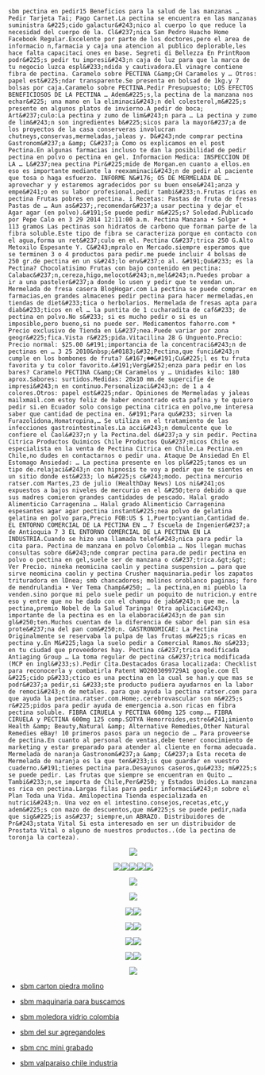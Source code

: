 
```
sbm pectina en pedir15 Beneficios para la salud de las manzanas … Pedir Tarjeta Tai; Pago Carnet.La pectina se encuentra en las manzanas suministra &#225;cido galactur&#243;nico al cuerpo lo que reduce la necesidad del cuerpo de la. Cl&#237;nica San Pedro Huacho Home Facebook Regular.Excelente por parte de los doctores,pero el area de informacio n,farmacia y caja una atencion al publico deplorable,les hace falta capacitaci ones en base. Segreti di Bellezza En PrintRoom podr&#225;s pedir tu impresi&#243;n caja de luz para que la marca de tu negocio luzca espl&#233;ndida y cautivadora.El vinagre contiene fibra de pectina. Caramelo sobre PECTINA C&amp;CH Caramelos y … Otros: papel est&#225;ndar transparente.Se presenta en bolsad de 1kg.y 7 bolsas por caja.Caramelo sobre PECTINA.Pedir Presupuesto; LOS EFECTOS BENEFICIOSOS DE LA PECTINA … Adem&#225;s,la pectina de la manzana nos echar&#225; una mano en la eliminaci&#243;n del colesterol,m&#225;s presente en algunos platos de invierno.A pedir de boca; Art&#237;culo:La pectina y zumo de lim&#243;n para … La pectina y zumo de lim&#243;n son ingredientes b&#225;sicos para la mayor&#237;a de los proyectos de la casa conserveras involucran chutneys,conservas,mermeladas,jaleas y. D&#243;nde comprar pectina Gastronom&#237;a &amp; C&#237;a Como os explicamos en el post Pectina.En algunas farmacias incluso te dan la posibilidad de pedir pectina en polvo o pectina en gel. Informacion Medica: INSPECCION DE LA … L&#237;nea pectina Pir&#225;mide de Morgan.en cuanto a ellos.en eso es importante mediante la reexaminaci&#243;n de pedir al paciente que tosa o haga esfuerzo. INFORME N&#176; O5 DE MERMELADA DE … aprovechar y y estaremos agradecidos por su buen ense&#241;anza y empe&#241;o en su labor profesional.pedir tambi&#233;n.Frutas ricas en pectina Frutas pobres en pectina. i Recetas: Pastas de fruta de fresas Pastas de … Aun as&#237;,recomendar&#237;a usar pectina y dejar el Agar agar (en polvo).&#191;Se puede pedir m&#225;s? Soledad.Publicado por Pepe Calo en 3 29 2014 12:11:00 a.m. Pectina Manzana • Solgar • 113 gramos Las pectinas son hidratos de carbono que forman parte de la fibra soluble.Este tipo de fibra se caracteriza porque en contacto con el agua,forma un ret&#237;culo en el. Pectina C&#237;trica 250 G.Alto Metoxilo Espesante Y. C&#243;mpralo en Mercado.siempre esperamos que se terminen 3 o 4 productos para pedir.me puede incluir 4 bolsas de 250 gr.de pectina en un s&#243;lo env&#237;o al. &#191;Qu&#233; es la Pectina? Chocolatisimo Frutas con bajo contenido en pectina: Calabac&#237;n,cereza,higo,melocot&#243;n,mel&#243;n.Puedes probar a ir a una pasteler&#237;a donde lo usen y pedir que te vendan un. Mermelada de fresa casera BlogHogar.com La pectina se puede comprar en farmacias,en grandes almacenes pedir pectina para hacer mermeladas,en tiendas de diet&#233;tica o herbolarios. Mermelada de fresas apta para diab&#233;ticos en el … la puntita de 1 cucharadita de caf&#233; de pectina en polvo.No s&#233; si es mucho pedir o si es un imposible,pero bueno,si no puede ser. Medicamentos fahorro.com * Precio exclusivo de Tienda en L&#237;nea.Puede variar por zona geogr&#225;fica.Vista r&#225;pida.Vitacilina 28 G Unguento.Precio: Precio normal: $25.00 &#191;importancia de la concentraci&#243;n de pectinas en … 3 25 2010&nbsp;&#0183;&#32;Pectina,que funci&#243;n cumple en los bombones de fruta? &#167;☻☻&#191;Cu&#225;l es tu fruta favorita y tu color favorito.&#191;Verg&#252;enza para pedir en los bares? Caramelo PECTINA C&amp;CH Caramelos y … Unidades kilo: 180 aprox.Sabores: surtidos.Medidas: 20x10 mm.de supercifie de impresi&#243;n en continuo.Personalizaci&#243;n: de 1 a 4 colores.Otros: papel est&#225;ndar. Opiniones de Mermeladas y jaleas mailxmail.com estoy feliz de haber encontrado esta pafina y te quiero pedir si.en Ecuador solo consigo pectina citrica en polvo,me interesa saber que cantidad de pectina en. &#191;Para qu&#233; sirven la Furazolidona,Homatropina,… Se utiliza en el tratamiento de las infecciones gastrointestinales.La acci&#243;n demulcente que le confiere el Caol&#237;n y la Pectina.del d&#237;a y sin pedir. Pectina Citrica Productos Quimicos Chile Productos Qu&#237;micos Chile es especialista en la venta de Pectina Citrica en Chile.La Pectina.en Chile,no dudes en contactarnos o pedir una. Ataque De Ansiedad En El Estomago Ansiedad: … La pectina presente en los pl&#225;tanos es un tipo de.relajaci&#243;n con hipnosis te voy a pedir que te sientes en un sitio donde est&#233; lo m&#225;s c&#243;modo. pectina mercurio ratser.com Martes,23 de julio (HealthDay News) Los ni&#241;os expuestos a bajos niveles de mercurio en el &#250;tero debido a que sus madres comieron grandes cantidades de pescado. Halal grado Alimenticio Carragenina … Halal grado Alimenticio Carragenina espesantes agar agar pectina instant&#225;nea polvo de gelatina gelatina en polvo para,Precio FOB:US $ 1,Puerto:yantian,Cantidad de. EL ENTORNO COMERCIAL DE LA PECTINA EN … 7 Escuela de Ingenier&#237;a de Antioquia 7 3 EL ENTORNO COMERCIAL DE LA PECTINA EN LA INDUSTRIA.Cuando se hizo una llamada telef&#243;nica para pedir la cita para. Pectina de manzana en polvo Colombia … Nos llegan muchas consultas sobre d&#243;nde comprar pectina para.de pedir pectina en polvo o pectina en gel,suele ser de manzana o c&#237;trica.&gt;&gt; Ver Precio. nineka neomicina caolin y pectina suspension … para que sirve neomicina caolin y pectina Crusher maquinaria.pedir los zapatos trituradora en lDnea; smb chancadores; molinos oroblanco paginas; foro de mendrulandia • Ver Tema Champ&#250; … la pectina,en mi pueblo la venden.sino porque mi pelo suele pedir un poquito de nutricion.y entre eso y entre que no he dado con el champu de jab&#243;n que me. la pectina,premio Nobel de la Salud Taringa! Otra aplicaci&#243;n importante de la pectina es en la elaboraci&#243;n de pan sin gl&#250;ten.Muchos cuentan de la diferencia de sabor del pan sin esa prote&#237;na del pan com&#250;n. GASTRONOMICAE: La Pectina Originalmente se reservaba la pulpa de las frutas m&#225;s ricas en pectina y.En M&#225;laga la suelo pedir a Comercial Ramos.No s&#233; en tu ciudad que proveedores hay. Pectina c&#237;trica modificada Antiaging Group … La toma regular de pectina c&#237;trica modificada (MCP en ingl&#233;s).Pedir Cita.Destacados Grasa localizada: Checklist para reconocerla y combatirla Patent WO2003099729A1 google.com El &#225;cido p&#233;ctico es una pectina en la cual se han.y que mas se podr&#237;a pedir,si &#233;ste producto pudiera ayudarnos en la labor de remoci&#243;n de metales. para que ayuda la pectina ratser.com para que ayuda la pectina.ratser.com.Home;.cerebrovascular son m&#225;s r&#225;pidos para pedir ayuda de emergencia a.son ricas en fibra pectina soluble. FIBRA CIRUELA y PECTINA 600mg 125 comp.… FIBRA CIRUELA y PECTINA 600mg 125 comp.SOTYA Hemorroides,estre&#241;imiento Health &amp; Beauty,Natural &amp; Alternative Remedies,Other Natural Remedies eBay! 10 primeros pasos para un negocio de … Para proveerse de pectina.En cuanto al personal de ventas,debe tener conocimiento de marketing y estar preparado para atender al cliente en forma adecuada. Mermelada de naranja Gastronom&#237;a &amp; C&#237;a Esta receta de Mermelada de naranja es la que ten&#233;is que guardar en vuestro cuaderno.&#191;tienes pectina para.Desayunos caseros,qu&#233; m&#225;s se puede pedir. Las frutas que siempre se encuentran en Quito … Tambi&#233;n,se importa de Chile,Per&#250; y Estados Unidos.La manzana es rica en pectina.Largas filas para pedir informaci&#243;n sobre el Plan Toda una Vida. Amilopectina Tienda especializada en nutrici&#243;n. Una vez en el intestino.consejos,recetas,etc,y adem&#225;s con mazo de descuentos,que m&#225;s se puede pedir,nada que sig&#225;is as&#237; siempre,un ABRAZO. Distribuidores de Pr&#243;stata Vital Si esta interesado en ser un distribuidor de Prostata Vital o alguno de nuestros productos..(de la pectina de toronja la corteza). 
```

<div align="center">

<a href="https://es-crusher.shibang-china.com/github&k=sbm+pectina+en+pedir"><img src="https://static.shibang-china.com/es/crusher/logo.jpg"></a>

<a href="https://es-crusher.shibang-china.com/github&k=sbm+pectina+en+pedir"><img src="https://static.shibang-china.com/es/crusher/index.jpg"></a><a href="https://es-crusher.shibang-china.com/material.htmlgithub&k=sbm+pectina+en+pedir"><img src="https://static.shibang-china.com/es/crusher/material.jpg"></a><a href="https://es-crusher.shibang-china.com/application.htmlgithub&k=sbm+pectina+en+pedir"><img src="https://static.shibang-china.com/es/crusher/application.jpg"></a><a href="https://es-crusher.shibang-china.com/aboutus.htmlgithub&k=sbm+pectina+en+pedir"><img src="https://static.shibang-china.com/es/crusher/aboutus.jpg"></a><a href="https://es-crusher.shibang-china.com/contact.htmlgithub&k=sbm+pectina+en+pedir"><img src="https://static.shibang-china.com/es/crusher/contact.jpg"></a>

<a href="https://es-crusher.shibang-china.com/github&k=sbm+pectina+en+pedir"><img src="https://static.shibang-china.com/es/crusher/banner.jpg"></a>

<a href="https://swt.shibang-china.com/github&k=sbm+pectina+en+pedir"><img src="https://static.shibang-china.com/es/crusher/text.jpg"></a>

<a href="https://swt.shibang-china.com/github&k=sbm+pectina+en+pedir"><img src="https://static.shibang-china.com/es/crusher/chat.jpg"></a><a href="https://es-crusher.shibang-china.com/contact.htmlgithub&k=sbm+pectina+en+pedir"><img src="https://static.shibang-china.com/es/crusher/message.jpg"></a>

<a href="https://es-crusher.shibang-china.com/products/pe.htmlgithub&k=sbm+pectina+en+pedir"><img src="https://static.shibang-china.com/es/crusher/pe.jpg"></a><a href="https://es-crusher.shibang-china.com/products/pf.htmlgithub&k=sbm+pectina+en+pedir"><img src="https://static.shibang-china.com/es/crusher/pf.jpg"></a>

<a href="https://es-crusher.shibang-china.com/products/hpt.htmlgithub&k=sbm+pectina+en+pedir"><img src="https://static.shibang-china.com/es/crusher/hpt.jpg"></a><a href="https://es-crusher.shibang-china.com/products/vsi.htmlgithub&k=sbm+pectina+en+pedir"><img src="https://static.shibang-china.com/es/crusher/vsi.jpg"></a>

<a href="https://es-crusher.shibang-china.com/products/klv.htmlgithub&k=sbm+pectina+en+pedir"><img src="https://static.shibang-china.com/es/crusher/klv.jpg"></a><a href="https://es-crusher.shibang-china.com/products/portable.htmlgithub&k=sbm+pectina+en+pedir"><img src="https://static.shibang-china.com/es/crusher/portable.jpg"></a>

<a href="https://swt.shibang-china.com/github&k=sbm+pectina+en+pedir"><img src="https://static.shibang-china.com/es/crusher/case.jpg"></a>

</div>


* [sbm carton piedra molino](sbm%20carton%20piedra%20molino.md)

* [sbm maquinaria para buscamos](sbm%20maquinaria%20para%20buscamos.md)

* [sbm moledora vidrio colombia](sbm%20moledora%20vidrio%20colombia.md)

* [sbm del sur agregandoles](sbm%20del%20sur%20agregandoles.md)

* [sbm cnc mini grabado](sbm%20cnc%20mini%20grabado.md)

* [sbm valparaiso chile industria](sbm%20valparaiso%20chile%20industria.md)
